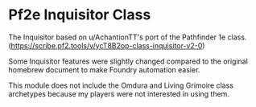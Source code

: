 # Pf2e Inquisitor Class

The Inquisitor based on u/AchantionTT's port of the Pathfinder 1e class.
(https://scribe.pf2.tools/v/ycT8B2op-class-inquisitor-v2-0)

Some  Inquisitor features were slightly changed compared to the original homebrew document to make Foundry automation easier.

This module does not include the Omdura and Living Grimoire class archetypes because my players were not interested in using them.

